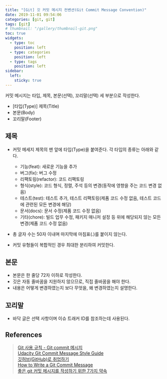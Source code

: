 ```yaml
---
title: "[Git] 깃 커밋 메시지 컨벤션(Git Commit Message Convention)"
date: 2019-11-01 09:54:06
categories: [git, git]
tags: [git]
# thumbnail: "/gallery/thumbnail-git.png"
toc: true
widgets:
  - type: toc
    position: left
  - type: categories
    position: left
  - type: tags
    position: left
sidebar:
  left:
    sticky: true
---
```


커밋 메시지는 타입, 제목, 본문(선택), 꼬리말(선택) 세 부분으로 작성한다.

* [타입(Type)] 제목(Title)
* 본문(Body)
* 꼬리말(Footer)

<!-- more -->

## 제목

* 커밋 메세지 제목의 맨 앞에 타입(Type)을 붙여준다. 각 타입의 종류는 아래와 같다.
    * 기능(feat): 새로운 기능을 추가
    * 버그(fix): 버그 수정
    * 리팩토링(refactor): 코드 리팩토링
    * 형식(style): 코드 형식, 정렬, 주석 등의 변경(동작에 영향을 주는 코드 변경 없음)
    * 테스트(test): 테스트 추가, 테스트 리팩토링(제품 코드 수정 없음, 테스트 코드에 관련된 모든 변경에 해당)
    * 문서(docs): 문서 수정(제품 코드 수정 없음)
    * 기타(chore): 빌드 업무 수정, 패키지 매니저 설정 등 위에 해당되지 않는 모든 변경(제품 코드 수정 없음)

* 총 글자 수는 50자 이내며 마지막에 마침표(.)를 붙이지 않는다.
* 커밋 유형들이 복합적인 경우 최대한 분리하여 커밋한다.

## 본문

* 본문은 한 줄당 72자 이하로 작성한다.
* 깃은 자동 줄바꿈을 지원하지 않으므로, 직접 줄바꿈을 해야 한다.
* 내용은 어떻게 변경하였는지 보다 무엇을, 왜 변경하였는지 설명한다.

## 꼬리말

* 바닥 글은 선택 사항이며 이슈 트래커 ID를 참조하는데 사용된다.

## References
> [Git 사용 규칙 - Git commit 메시지](https://tttsss77.tistory.com/58)  
> [Udacity Git Commit Message Style Guide](https://udacity.github.io/git-styleguide)  
> [깃허브(GitHub)로 취업하기](https://sujinlee.me/professional-github)  
> [How to Write a Git Commit Message](https://chris.beams.io/posts/git-commit)  
> [좋은 git 커밋 메시지를 작성하기 위한 7가지 약속](https://meetup.toast.com/posts/106)  

<script src="https://ads-partners.coupang.com/g.js"></script>
<script>new PartnersCoupang.G({ id:390604 });</script>
